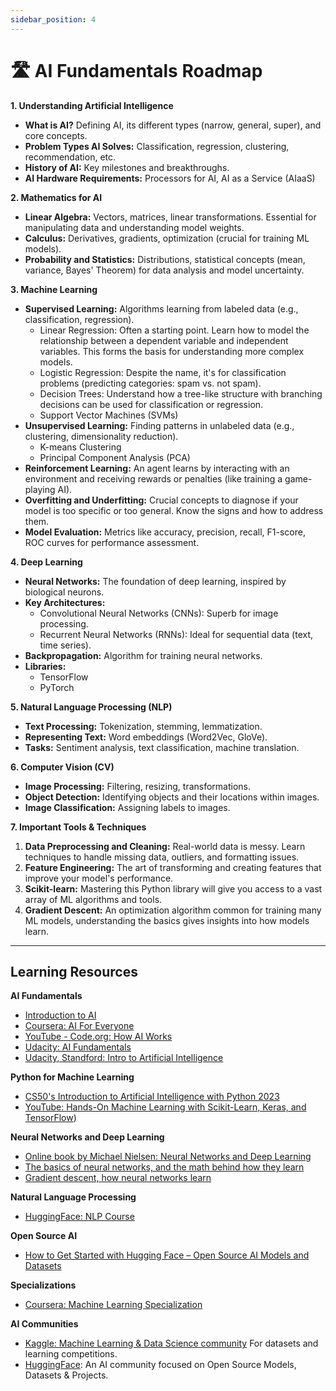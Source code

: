 ```yaml
---
sidebar_position: 4
---
```


# 🛣️ AI Fundamentals Roadmap

**1. Understanding Artificial Intelligence**

* **What is AI?** Defining AI, its different types (narrow, general, super), and core concepts.
* **Problem Types AI Solves:** Classification, regression, clustering, recommendation, etc.
* **History of AI:**  Key milestones and breakthroughs.
* **AI Hardware Requirements:** Processors for AI, AI as a Service (AIaaS)

**2. Mathematics for AI**
* **Linear Algebra:** Vectors, matrices, linear transformations. Essential for manipulating data and understanding model weights.
* **Calculus:**  Derivatives, gradients, optimization (crucial for training ML models).
* **Probability and Statistics:** Distributions, statistical concepts (mean, variance, Bayes' Theorem) for data analysis and model uncertainty. 

**3. Machine Learning**
* **Supervised Learning:**  Algorithms learning from labeled data (e.g., classification, regression).
    * Linear Regression: Often a starting point. Learn how to model the relationship between a dependent variable and independent variables. This forms the basis for understanding more complex models. 
    * Logistic Regression: Despite the name, it's for classification problems (predicting categories: spam vs. not spam).
    * Decision Trees: Understand how a tree-like structure with branching decisions can be used for classification or regression.
    * Support Vector Machines (SVMs)
* **Unsupervised Learning:** Finding patterns in unlabeled data (e.g., clustering, dimensionality reduction).
    * K-means Clustering   
    * Principal Component Analysis (PCA)
* **Reinforcement Learning:** An agent learns by interacting with an environment and receiving rewards or penalties (like training a game-playing AI).
* **Overfitting and Underfitting:** Crucial concepts to diagnose if your model is too specific or too general. Know the signs and how to address them.
* **Model Evaluation:** Metrics like accuracy, precision, recall, F1-score, ROC curves for performance assessment.

**4. Deep Learning**
* **Neural Networks:**  The foundation of deep learning, inspired by biological neurons.
* **Key Architectures:**
    * Convolutional Neural Networks (CNNs):  Superb for image processing.
    * Recurrent Neural Networks (RNNs): Ideal for sequential data (text, time series). 
* **Backpropagation:**  Algorithm for training neural networks.
* **Libraries:**
    * TensorFlow
    * PyTorch

**5. Natural Language Processing (NLP)**
* **Text Processing:** Tokenization, stemming, lemmatization.
* **Representing Text:**  Word embeddings (Word2Vec, GloVe).
* **Tasks:** Sentiment analysis, text classification, machine translation.

**6. Computer Vision (CV)**
* **Image Processing:** Filtering, resizing, transformations.
* **Object Detection:** Identifying objects and their locations within images.
* **Image Classification:** Assigning labels to images.

**7. Important Tools & Techniques**
1. **Data Preprocessing and Cleaning:** Real-world data is messy.  Learn techniques to handle missing data, outliers, and formatting issues.
2. **Feature Engineering:**  The art of transforming and creating features that improve your model's performance.
3. **Scikit-learn:** Mastering this Python library will give you access to a vast array of ML algorithms and tools.
4. **Gradient Descent:** An optimization algorithm common for training many ML models, understanding the basics gives insights into how models learn.
     


----------------

## Learning Resources  

**AI Fundamentals**   
   * [Introduction to AI](../../understanding-ai/intro-to-ai.md)
   * [Coursera: AI For Everyone](https://www.coursera.org/learn/ai-for-everyone?)
   * [YouTube - Code.org: How AI Works](https://www.youtube.com/playlist?list=PLzdnOPI1iJNeehd1RXhnVMBFi1WhWLx_Y)
   * [Udacity: AI Fundamentals](https://www.udacity.com/course/ai-fundamentals--ud099)
   * [Udacity, Standford: Intro to Artificial Intelligence](https://www.udacity.com/course/intro-to-artificial-intelligence--cs271)

**Python for Machine Learning**   
   * [CS50's Introduction to Artificial Intelligence with Python 2023](https://www.youtube.com/playlist?list=PLhQjrBD2T381PopUTYtMSstgk-hsTGkVm)
   * [YouTube: Hands-On Machine Learning with Scikit-Learn, Keras, and TensorFlow](https://www.youtube.com/playlist?list=PLmp4AHm0u1g3evuqj8zX3q75GHjfAwOLs))
   
**Neural Networks and Deep Learning**   
   * [Online book by Michael Nielsen: Neural Networks and Deep Learning](http://neuralnetworksanddeeplearning.com/index.html)
   * [The basics of neural networks, and the math behind how they learn](https://www.3blue1brown.com/topics/neural-networks)
   * [Gradient descent, how neural networks learn](https://www.youtube.com/watch?v=IHZwWFHWa-w)
 
 **Natural Language Processing**    
   * [HuggingFace: NLP Course](https://huggingface.co/learn/nlp-course/)

**Open Source AI**  
   * [How to Get Started with Hugging Face – Open Source AI Models and Datasets](https://www.freecodecamp.org/news/get-started-with-hugging-face/)
 
 **Specializations**  
  * [Coursera: Machine Learning Specialization](https://www.coursera.org/specializations/machine-learning-introduction?)
   
**AI Communities**  
   * [Kaggle: Machine Learning & Data Science community](https://www.kaggle.com/) For datasets and learning competitions.
   * [HuggingFace](https://huggingface.co/welcome): An AI community focused on Open Source Models, Datasets & Projects.